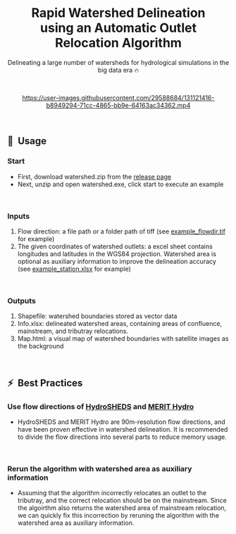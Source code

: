 <div align="center">

# Rapid Watershed Delineation<br>using an Automatic Outlet Relocation Algorithm

Delineating a large number of watersheds for hydrological simulations in the big data era 🔥<br>

</div>
<br>

<div align="center">

https://user-images.githubusercontent.com/29588684/131121416-b8949294-71cc-4865-bb9e-64163ac34362.mp4

</div>
<br>


## 🚀&nbsp;&nbsp;Usage


### Start
- First, download watershed.zip from the [release page](https://github.com/xiejx5/watershed_delineation/releases)
- Next, unzip and open watershed.exe, click start to execute an example
<br>

### Inputs
1. Flow direction: a file path or a folder path of tiff (see [example_flowdir.tif](example_flowdir.tif) for example)
2. The given coordinates of watershed outlets: a excel sheet contains longitudes and latitudes in the WGS84 projection. Watershed area is optional as auxiliary information to improve the delineation accuracy (see [example_station.xlsx](example_station.xlsx) for example)
<br>

### Outputs
1. Shapefile: watershed boundaries stored as vector data
2. Info.xlsx: delineated watershed areas, containing areas of confluence, mainstream, and tributray relocations.
3. Map.html: a visual map of watershed boundaries with satellite images as the background
<br>

## ⚡&nbsp;&nbsp;Best Practices

### Use flow directions of [HydroSHEDS](https://www.hydrosheds.org/) and [MERIT Hydro](http://hydro.iis.u-tokyo.ac.jp/~yamadai/MERIT_Hydro/)
- HydroSHEDS and MERIT Hydro are 90m-resolution flow directions, and have been proven effective in watershed delineation. It is recommended to divide the flow directions into several parts to reduce memory usage.
<br>

### Rerun the algorithm with watershed area as auxiliary information
- Assuming that the algorithm incorrectly relocates an outlet to the tributray, and the correct relocation should be on the mainstream. Since the algoirthm also returns the watershed area of mainstream relocation, we can quickly fix this incorrection by reruning the algorithm with the watershed area as auxiliary information.
